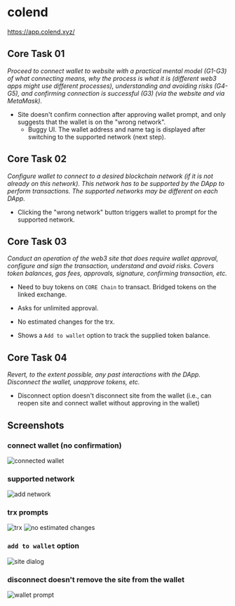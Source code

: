 # colend
https://app.colend.xyz/

## Core Task 01

*Proceed to connect wallet to website with a practical mental model (G1-G3) of what connecting means, why the process is what it is (different web3 apps might use different processes), understanding and avoiding risks (G4-G5), and confirming connection is successful (G3) (via the website and via MetaMask).*

- Site doesn't confirm connection after approving wallet prompt, and only suggests that the wallet is on the "wrong network".
    - Buggy UI. The wallet address and name tag is displayed after switching to the supported network (next step).

## Core Task 02

*Configure wallet to connect to a desired blockchain network (if it is not already on this network). This network has to be supported by the DApp to perform transactions. The supported networks may be different on each DApp.* 

- Clicking the "wrong network" button triggers wallet to prompt for the supported network.

## Core Task 03

*Conduct an operation of the web3 site that does require wallet approval, configure and sign the transaction, understand and avoid risks. Covers token balances, gas fees, approvals, signature, confirming transaction, etc.*

- Need to buy tokens on `CORE Chain` to transact. Bridged tokens on the linked exchange.

- Asks for unlimited approval.

- No estimated changes for the trx.

- Shows a `Add to wallet` option to track the supplied token balance.


## Core Task 04

*Revert, to the extent possible, any past interactions with the DApp. Disconnect the wallet, unapprove tokens, etc.* 

- Disconnect option doesn't disconnect site from the wallet (i.e., can reopen site and connect wallet without approving in the wallet)

## Screenshots
### connect wallet (no confirmation)
![connected wallet](image-67.png)

### supported network
![add network](image-71.png)

### trx prompts
![trx](image-72.png)
![no estimated changes](image-73.png)

### `add to wallet` option
![site dialog](image-74.png)

### disconnect doesn't remove the site from the wallet
![wallet prompt](image-75.png)